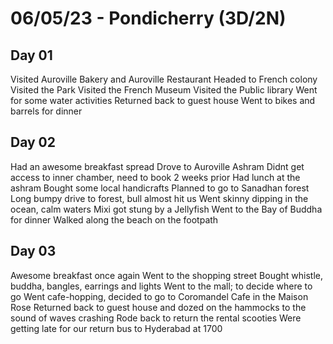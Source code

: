 # 06/05/23 - Pondicherry (3D/2N)

## Day 01
Visited Auroville Bakery and Auroville Restaurant
Headed to French colony
Visited the Park
Visited the French Museum
Visited the Public library
Went for some water activities
Returned back to guest house
Went to bikes and barrels for dinner

## Day 02
Had an awesome breakfast spread
Drove to Auroville Ashram
Didnt get access to inner chamber, need to book 2 weeks prior
Had lunch at the ashram
Bought some local handicrafts
Planned to go to Sanadhan forest
Long bumpy drive to forest, bull almost hit us
Went skinny dipping in the ocean, calm waters
Mixi got stung by a Jellyfish
Went to the Bay of Buddha for dinner
Walked along the beach on the footpath

## Day 03
Awesome breakfast once again
Went to the shopping street
Bought whistle, buddha, bangles, earrings and lights
Went to the mall; to decide where to go
Went cafe-hopping, decided to go to Coromandel Cafe in the Maison Rose
Returned back to guest house and dozed on the hammocks to the sound of waves crashing
Rode back to return the rental scooties
Were getting late for our return bus to Hyderabad at 1700
